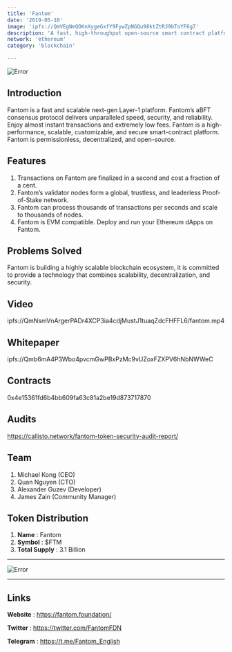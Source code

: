 ```yaml
---
title: 'Fantom'
date: '2019-05-10'
image: 'ipfs://QmVEgNeQDKnXygeGxfY9FywZpNGQu98ktZtRJ9bToYF6g7'
description: 'A fast, high-throughput open-source smart contract platform for digital assets and dApps.'
network: 'ethereum'
category: 'blockchain'

---
```


![Error](ipfs://QmcSdj7GeGEnVTFWrzAuj9BwS9SEB4VbzJGxfjw3vgpms1)

## Introduction

Fantom is a fast and scalable next-gen Layer-1 platform. Fantom’s aBFT consensus protocol delivers unparalleled speed, security, and reliability.
Enjoy almost instant transactions and extremely low fees. Fantom is a high-performance, scalable, customizable, and secure smart-contract platform. Fantom is permissionless, decentralized, and open-source. 


## Features

1. Transactions on Fantom are finalized in a second and cost a fraction of a cent.
2. Fantom’s validator nodes form a global, trustless, and leaderless Proof-of-Stake network.
3. Fantom can process thousands of transactions per seconds and scale to thousands of nodes.
4. Fantom is EVM compatible. Deploy and run your Ethereum dApps on Fantom.



## Problems Solved

Fantom is building a highly scalable blockchain ecosystem, it is committed to provide a technology that combines scalability, decentralization, and security.

## Video

ipfs://QmNsmVnArgerPADr4XCP3ia4cdjMustJ1tuaqZdcFHFFL6/fantom.mp4

## Whitepaper

ipfs://Qmb6mA4P3Wbo4pvcmGwPBxPzMc9vUZoxFZXPV6hNbNWWeC

## Contracts

0x4e15361fd6b4bb609fa63c81a2be19d873717870

## Audits

https://callisto.network/fantom-token-security-audit-report/


## Team

1. Michael Kong (CEO)
2. Quan Nguyen (CTO)
3. Alexander Guzev (Developer)
4. James Zain (Community Manager)



## Token Distribution

1. **Name** : Fantom
2. **Symbol** : $FTM
3. **Total Supply** : 3.1 Billion

---

![Error](ipfs://QmV41Pdc8nZz5NXGmXTAywm7kvrd4XmqJW7PuHAqamCeMn)


---

## Links

**Website** : <https://fantom.foundation/>

**Twitter** : <https://twitter.com/FantomFDN>

**Telegram** : <https://t.me/Fantom_English>